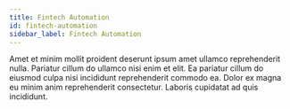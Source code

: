 ```yaml
---
title: Fintech Automation
id: fintech-automation
sidebar_label: Fintech Automation
---
```


<!-- @part src="../parts/fintech-automation/h1-fintech-automation-description.md" -->

Amet et minim mollit proident deserunt ipsum amet ullamco reprehenderit nulla. Pariatur cillum do ullamco nisi enim et elit. Ea pariatur cillum do eiusmod culpa nisi incididunt reprehenderit commodo ea. Dolor ex magna eu minim anim reprehenderit consectetur. Laboris cupidatat ad quis incididunt.
<!-- @/part -->

<!-- @part src="../parts/fintech-automation/h1-fintech-automation-body.md" -->
<!-- Your content goes here, replacing this comment -->
<!-- @/part -->

